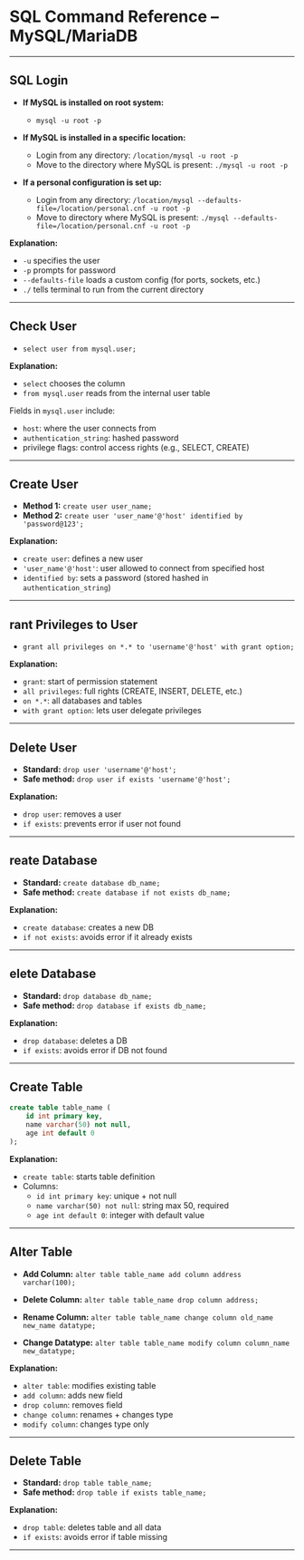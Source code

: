 # SQL Command Reference – MySQL/MariaDB

---

## SQL Login

- **If MySQL is installed on root system:**
  - `mysql -u root -p`

- **If MySQL is installed in a specific location:**
  - Login from any directory: `/location/mysql -u root -p`
  - Move to the directory where MySQL is present: `./mysql -u root -p`

- **If a personal configuration is set up:**
  - Login from any directory: `/location/mysql --defaults-file=/location/personal.cnf -u root -p`
  - Move to directory where MySQL is present: `./mysql --defaults-file=/location/personal.cnf -u root -p`

**Explanation:**
- `-u` specifies the user
- `-p` prompts for password
- `--defaults-file` loads a custom config (for ports, sockets, etc.)
- `./` tells terminal to run from the current directory

---

## Check User

- `select user from mysql.user;`

**Explanation:**
- `select` chooses the column
- `from mysql.user` reads from the internal user table

Fields in `mysql.user` include:
- `host`: where the user connects from
- `authentication_string`: hashed password
- privilege flags: control access rights (e.g., SELECT, CREATE)

---

## Create User

- **Method 1:** `create user user_name;`
- **Method 2:** `create user 'user_name'@'host' identified by 'password@123';`

**Explanation:**
- `create user`: defines a new user
- `'user_name'@'host'`: user allowed to connect from specified host
- `identified by`: sets a password (stored hashed in `authentication_string`)

---

## rant Privileges to User

- `grant all privileges on *.* to 'username'@'host' with grant option;`

**Explanation:**
- `grant`: start of permission statement
- `all privileges`: full rights (CREATE, INSERT, DELETE, etc.)
- `on *.*`: all databases and tables
- `with grant option`: lets user delegate privileges

---

## Delete User

- **Standard:** `drop user 'username'@'host';`
- **Safe method:** `drop user if exists 'username'@'host';`

**Explanation:**
- `drop user`: removes a user
- `if exists`: prevents error if user not found

---

## reate Database

- **Standard:** `create database db_name;`
- **Safe method:** `create database if not exists db_name;`

**Explanation:**
- `create database`: creates a new DB
- `if not exists`: avoids error if it already exists

---

## elete Database

- **Standard:** `drop database db_name;`
- **Safe method:** `drop database if exists db_name;`

**Explanation:**
- `drop database`: deletes a DB
- `if exists`: avoids error if DB not found

---

## Create Table

```sql
create table table_name (
    id int primary key,
    name varchar(50) not null,
    age int default 0
);
```

**Explanation:**
- `create table`: starts table definition
- Columns:
  - `id int primary key`: unique + not null
  - `name varchar(50) not null`: string max 50, required
  - `age int default 0`: integer with default value

---

## Alter Table

- **Add Column:**
  `alter table table_name add column address varchar(100);`

- **Delete Column:**
  `alter table table_name drop column address;`

- **Rename Column:**
  `alter table table_name change column old_name new_name datatype;`

- **Change Datatype:**
  `alter table table_name modify column column_name new_datatype;`

**Explanation:**
- `alter table`: modifies existing table
- `add column`: adds new field
- `drop column`: removes field
- `change column`: renames + changes type
- `modify column`: changes type only

---

## Delete Table

- **Standard:** `drop table table_name;`
- **Safe method:** `drop table if exists table_name;`

**Explanation:**
- `drop table`: deletes table and all data
- `if exists`: avoids error if table missing

---
